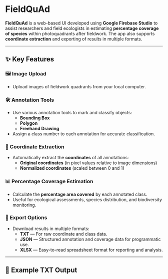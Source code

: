 # FieldQuAd

**FieldQuAd** is a web-based UI developed using **Google Firebase Studio** to assist researchers and field ecologists in estimating **percentage coverage of species** within photoquadrants after fieldwork. The app also supports **coordinate extraction** and exporting of results in multiple formats.

---

## ✨ Key Features

### 🖼️ Image Upload
- Upload images of fieldwork quadrants from your local computer.

### 🛠️ Annotation Tools
- Use various annotation tools to mark and classify objects:
  - **Bounding Box**
  - **Polygon**
  - **Freehand Drawing**
- Assign a class number to each annotation for accurate classification.

### 📍 Coordinate Extraction
- Automatically extract the **coordinates** of all annotations:
  - **Original coordinates** (in pixel values relative to image dimensions)
  - **Normalized coordinates** (scaled between 0 and 1)

### 📊 Percentage Coverage Estimation
- Calculate the **percentage area covered** by each annotated class.
- Useful for ecological assessments, species distribution, and biodiversity monitoring.

### 💾 Export Options
- Download results in multiple formats:
  - **TXT** — For raw coordinate and class data.
  - **JSON** — Structured annotation and coverage data for programmatic use.
  - **XLSX** — Easy-to-read spreadsheet format for reporting and analysis.

---

## 📂 Example TXT Output

